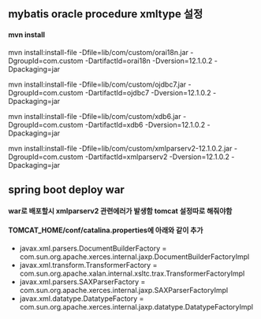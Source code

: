 ## mybatis oracle procedure xmltype 설정

#### mvn install

mvn install:install-file -Dfile=lib/com/custom/orai18n.jar -DgroupId=com.custom -DartifactId=orai18n -Dversion=12.1.0.2 -Dpackaging=jar

mvn install:install-file -Dfile=lib/com/custom/ojdbc7.jar -DgroupId=com.custom -DartifactId=ojdbc7 -Dversion=12.1.0.2 -Dpackaging=jar

mvn install:install-file -Dfile=lib/com/custom/xdb6.jar -DgroupId=com.custom -DartifactId=xdb6 -Dversion=12.1.0.2 -Dpackaging=jar

mvn install:install-file -Dfile=lib/com/custom/xmlparserv2-12.1.0.2.jar -DgroupId=com.custom -DartifactId=xmlparserv2 -Dversion=12.1.0.2 -Dpackaging=jar

## spring boot deploy war

#### war로 배포할시 xmlparserv2 관련에러가 발생함 tomcat 설정따로 해줘야함

#### TOMCAT_HOME/conf/catalina.properties에 아래와 같이 추가

* javax.xml.parsers.DocumentBuilderFactory = com.sun.org.apache.xerces.internal.jaxp.DocumentBuilderFactoryImpl
* javax.xml.transform.TransformerFactory = com.sun.org.apache.xalan.internal.xsltc.trax.TransformerFactoryImpl
* javax.xml.parsers.SAXParserFactory = com.sun.org.apache.xerces.internal.jaxp.SAXParserFactoryImpl
* javax.xml.datatype.DatatypeFactory = com.sun.org.apache.xerces.internal.jaxp.datatype.DatatypeFactoryImpl
